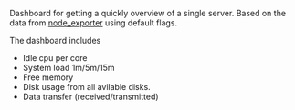 Dashboard for getting a quickly overview of a single server.
Based on the data from [node_exporter](https://github.com/prometheus/node_exporter) using default flags.

The dashboard includes
 - Idle cpu per core
 - System load 1m/5m/15m
 - Free memory
 - Disk usage from all avilable disks.
 - Data transfer (received/transmitted)


